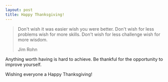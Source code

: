 ```yaml
---
layout: post
title: Happy Thanksgiving!
---
```


> Don't wish it was easier wish you were better. Don't wish for less problems wish for more skills. Don't wish for less challenge wish for more wisdom.
> 
> Jim Rohn


Anything worth having is hard to achieve. Be thankful for the opportunity to improve yourself.

Wishing everyone a Happy Thanksgiving!
